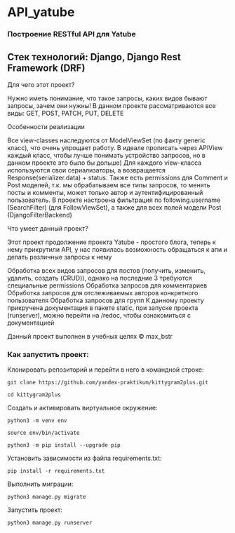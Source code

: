 # API_yatube

### Построение RESTful API для Yatube

## Стек технологий: Django, Django Rest Framework (DRF)

Для чего этот проект?

Нужно иметь понимание, что такое запросы, каких видов бывают запросы, зачем они нужны! В данном проекте рассматриваются все виды: GET, POST, PATCH, PUT, DELETE

Особенности реализации

Все view-classes наследуются от ModelViewSet (по факту generic класс), что очень упрощает работу. В идеале прописать через APIView каждый класс, чтобы лучше понимать устройство запросов, но в данном проекте это было бы дольше) Для каждого view-класса используются свои сериализаторы, а возвращается Response(serializer.data) + status. Также есть permissions для Comment и Post моделей, т.к. мы обрабатываем все типы запросов, то менять посты и комменты, может только автор и аутентифицированный пользователь. В проекте настроена фильтрация по following.username (SearchFilter) (для FollowViewSet), а также для всех полей модели Post (DjangoFilterBackend)

Что умеет данный проект?

Этот проект продолжение проекта Yatube - простого блога, теперь к нему прикрутили API, у нас появилась возможность обращаться к апи и делать различные запросы к нему

Обработка всех видов запросов для постов (получить, изменить, удалить, создать (CRUD)), однако на последние 3 требуются специальные permissions
Обработка запросов для комментариев
Обработка запросов для отслеживаемых авторов конкретного пользователя
Обработка запросов для групп
К данному проекту прикручена документация в пакете static, при запуске проекта (runserver), можно перейти на /redoc, чтобы ознакомиться с документацией

Данный проект выполнен в учебных целях ©️ max_bstr

### Как запустить проект:

Клонировать репозиторий и перейти в него в командной строке:

```
git clone https://github.com/yandex-praktikum/kittygram2plus.git
```

```
cd kittygram2plus
```

Cоздать и активировать виртуальное окружение:

```
python3 -m venv env
```

```
source env/bin/activate
```

```
python3 -m pip install --upgrade pip
```

Установить зависимости из файла requirements.txt:

```
pip install -r requirements.txt
```

Выполнить миграции:

```
python3 manage.py migrate
```

Запустить проект:

```
python3 manage.py runserver
```

